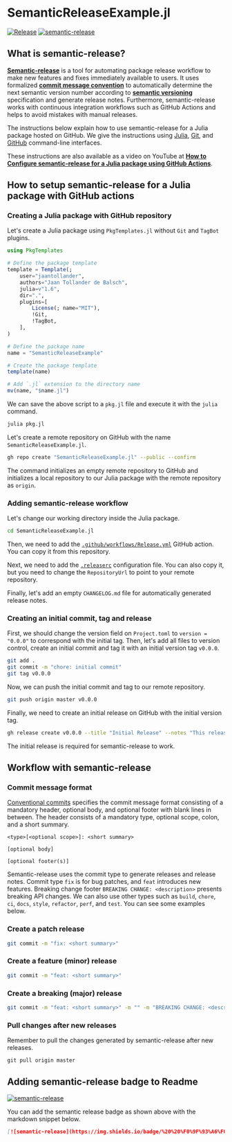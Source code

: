 # SemanticReleaseExample.jl
[![Release](https://github.com/jaantollander/SemanticReleaseExample.jl/actions/workflows/Release.yml/badge.svg)](https://github.com/jaantollander/SemanticReleaseExample.jl/actions/workflows/Release.yml)
[![semantic-release](https://img.shields.io/badge/%20%20%F0%9F%93%A6%F0%9F%9A%80-semantic--release-e10079.svg)](https://github.com/semantic-release/semantic-release)

## What is semantic-release?
[**Semantic-release**](https://github.com/semantic-release/semantic-release) is a tool for automating package release workflow to make new features and fixes immediately available to users. It uses formalized [**commit message convention**](https://www.conventionalcommits.org) to automatically determine the next semantic version number according to [**semantic versioning**](https://semver.org/) specification and generate release notes. Furthermore, semantic-release works with continuous integration workflows such as GitHub Actions and helps to avoid mistakes with manual releases.

The instructions below explain how to use semantic-release for a Julia package hosted on GitHub. We give the instructions using [Julia](https://julialang.org/), [Git](https://git-scm.com/), and [GitHub](https://cli.github.com/) command-line interfaces. 

These instructions are also available as a video on YouTube at [**How to Configure semantic-release for a Julia package using GitHub Actions**](https://www.youtube.com/watch?v=_npnsESXRno).


## How to setup semantic-release for a Julia package with GitHub actions
### Creating a Julia package with GitHub repository
Let's create a Julia package using `PkgTemplates.jl` without `Git` and `TagBot` plugins.

```julia
using PkgTemplates

# Define the package template
template = Template(;
    user="jaantollander",
    authors="Jaan Tollander de Balsch",
    julia=v"1.6",
    dir=".",
    plugins=[
        License(; name="MIT"),
        !Git,
        !TagBot,
    ],
)

# Define the package name
name = "SemanticReleaseExample"

# Create the package template
template(name)

# Add `.jl` extension to the directory name
mv(name, "$name.jl")
```

We can save the above script to a `pkg.jl` file and execute it with the `julia` command.

```bash
julia pkg.jl
```

Let's create a remote repository on GitHub with the name `SemanticReleaseExample.jl`.

```bash
gh repo create "SemanticReleaseExample.jl" --public --confirm
```

The command initializes an empty remote repository to GitHub and initializes a local repository to our Julia package with the remote repository as `origin`.

### Adding semantic-release workflow
Let's change our working directory inside the Julia package.

```bash
cd SemanticReleaseExample.jl
```

Then, we need to add the [`.github/workflows/Release.yml`](./.github/workflows/Release.yml) GitHub action. You can copy it from this repository.

Next, we need to add the [`.releaserc`](./.releaserc) configuration file. You can also copy it, but you need to change the `RepositoryUrl` to point to your remote repository.

Finally, let's add an empty `CHANGELOG.md` file for automatically generated release notes.

### Creating an initial commit, tag and release
First, we should change the version field on `Project.toml` to `version = "0.0.0"` to correspond with the initial tag. Then, let's add all files to version control, create an initial commit and tag it with an initial version tag `v0.0.0`.

```bash
git add .
git commit -m "chore: initial commit"
git tag v0.0.0
```

Now, we can push the initial commit and tag to our remote repository.

```bash
git push origin master v0.0.0
```

Finally, we need to create an initial release on GitHub with the initial version tag. 

```bash
gh release create v0.0.0 --title "Initial Release" --notes "This release corresponds to the initial commit on the repository and is meant to kickstart the semantic release process."
```

The initial release is required for semantic-release to work.


## Workflow with semantic-release
### Commit message format
[Conventional commits](https://www.conventionalcommits.org/en/v1.0.0/) specifies the commit message format consisting of a mandatory header, optional body, and optional footer with blank lines in between. The header consists of a mandatory type, optional scope, colon, and a short summary.

```
<type>[<optional scope>]: <short summary>

[optional body]

[optional footer(s)]
```

Semantic-release uses the commit type to generate releases and release notes. Commit type `fix` is for bug patches, and `feat` introduces new features. Breaking change footer `BREAKING CHANGE: <description>` presents breaking API changes. We can also use other types such as `build`, `chore`, `ci`, `docs`, `style`, `refactor`, `perf`, and `test`. You can see some examples below.

### Create a patch release

```bash
git commit -m "fix: <short summary>"
```

### Create a feature (minor) release

```bash
git commit -m "feat: <short summary>"
```

### Create a breaking (major) release

```bash
git commit -m "feat: <short summary>" -m "" -m "BREAKING CHANGE: <description>"
```

### Pull changes after new releases
Remember to pull the changes generated by semantic-release after new releases.

```
git pull origin master
```


## Adding semantic-release badge to Readme
[![semantic-release](https://img.shields.io/badge/%20%20%F0%9F%93%A6%F0%9F%9A%80-semantic--release-e10079.svg)](https://github.com/semantic-release/semantic-release)

You can add the semantic release badge as shown above with the markdown snippet below.

```markdown
[![semantic-release](https://img.shields.io/badge/%20%20%F0%9F%93%A6%F0%9F%9A%80-semantic--release-e10079.svg)](https://github.com/semantic-release/semantic-release)
```
